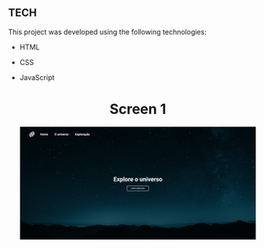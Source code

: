## TECH
This project was developed using the following technologies:
- HTML
- CSS
- JavaScript

  <div align="center">
    <h1>Screen 1</h1>
    <img src="assets/screen1.png">
  </div>

